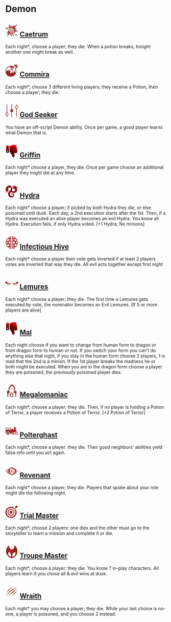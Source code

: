 # Demon

## ![](Caetrum/.image_big.png) [Caetrum](Caetrum)
Each night*, choose a player; they die. When a potion breaks, tonight another one might break as well.

## ![](Commira/.image_big.png) [Commira](Commira)
Each night*, choose 3 different living players; they receive a Potion, then choose a player; they die.

## ![](God%20Seeker/.image_big.png) [God Seeker](God%20Seeker)
You have an off-script Demon ability. Once per game, a good player learns what Demon that is.

## ![](.image_big.png) [Griffin](Griffin)
Each night* choose a player, they die. Once per game choose an additional player they might die at any time.

## ![](Hydra/.image_big.png) [Hydra](Hydra)
Each night* choose a player; if picked by both Hydra they die, or else poisoned until dusk. Each day, a 2nd execution starts after the 1st. Then, if a Hydra was executed an alive player becomes an evil Hydra. You know all Hydra. Execution fails, if only Hydra voted. [+1 Hydra; No minions]

## ![](Infectious%20Hive/.image_big.png) [Infectious Hive](Infectious%20Hive)
Each night* choose a player their vote gets inverted if at least 2 players votes are inverted that way they die. All evil acts together except first night

## ![](Lemures/.image_big.png) [Lemures](Lemures)
Each night* choose a player; they die. The first time a Lemures gets executed by vote, the nominator becomes an Evil Lemures. [If 5 or more players are alive]

## ![](.image_big.png) [Mal](Mal)
Each night choose if you want to change from human form to dragon or from dragon form to human or not. If you switch your form you can't do anything else that night, if you stay in the human form choose 2 players, 1 is mad that the 2nd is a minion. If the 1st player breaks the madness he or both might be executed. When you are in the dragon form choose a player they are poisoned, the previously poisoned player dies.

## ![](Megalomaniac/.image_big.png) [Megalomaniac](Megalomaniac)
Each night*, choose a player; they die. Then, if no player is holding a Potion of Terror, a player receives a Potion of Terror. [+2 Potion of Terror]

## ![](Polterghast/.image_big.png) [Polterghast](Polterghast)
Each night*, choose a player: they die. Their good neighbors' abilities yield false info until you act again.

## ![](Revenant/.image_big.png) [Revenant](Revenant)
Each night* choose a player; they die. Players that spoke about your role might die the following night.

## ![](Trial%20Master/.image_big.png) [Trial Master](Trial%20Master)
Each night*, choose 2 players: one dies and the other must go to the storyteller to learn a mission and complete it or die.

## ![](Troupe%20Master/.image_big.png) [Troupe Master](Troupe%20Master)
Each night*, choose a player: they die. You know ? in-play characters. All players learn if you chose all & evil wins at dusk.

## ![](Wraith/.image_big.png) [Wraith](Wraith)
Each night* you may choose a player; they die. While your last choice is no-one, a player is poisoned, and you choose 2 instead.


